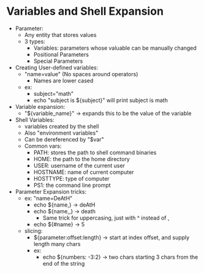 # Variables and Shell Expansion
- Parameter:
    - Any entity that stores values
    - 3 types:
        * Variables: parameters whose valuable can be manually changed
        * Positional Parameters
        * Special Parameters
- Creating User-defined variables:
    - "name=value" (No spaces around operators)
        * Names are lower cased
    - ex:
        * subject="math"
        * echo "subject is ${subject}" will print subject is math
- Variable expansion:
    * "${variable_name}" -> expands this to be the value of the variable
- Shell Variables:
    - variables created by the shell
    - Also "environment variables"
    - Can be dereferenced by "$var"
    - Common vars:
        - PATH: stores the path to shell command binaries
        - HOME: the path to the home directory
        - USER: username of the current user
        - HOSTNAME: name of current computer
        - HOSTTYPE: type of computer
        - PS1: the command line prompt
- Parameter Expansion tricks:
    - ex: "name=DeAtH"
        * echo ${name,} -> deAtH
        * echo ${name,,} -> death
            - Same trick for uppercasing, just with ^ instead of ,
        * echo ${#name} -> 5
    - slicing:
        * ${parameter:offset:length} -> start at index offset, and supply length many chars
        * ex:
            * echo ${numbers: -3:2} -> two chars starting 3 chars from the end of the string
